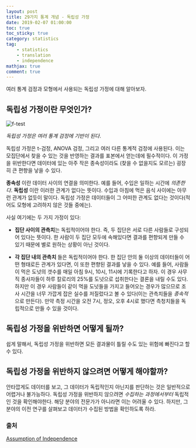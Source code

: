 ```yaml
---
layout: post
title: 29가지 통계 개념 - 독립성 가정
date: 2019-02-07 01:00:00
toc: true
toc_sticky: true
category: statistics
tag:
    - statistics
    - translation
    - independence
mathjax: true
comment: true
---
```


여러 통계 검정과 모형에서 사용되는 독립성 가정에 대해 알아보자.

## 독립성 가정이란 무엇인가?

![f-test](https://www.statisticshowto.datasciencecentral.com/wp-content/uploads/2012/11/f-test.jpg)

*독립성 가정은 여러 통계 검정에 기반이 된다*.

독립성 가정은 t-검정, ANOVA 검정, 그리고 여러 다른 통계적 검정에 사용된다.
이는 모집단에서 찾을 수 있는 것을 반영하는 결과를 표본에서 얻는데에 필수적이다.
이 가정을 위반한다면 데이터에 있는 아주 작은 종속성이라도 (찾을 수 없을지도 모르는) 굉장히 큰 편향을 낳을 수 있다.

**종속성** 이란 데이터 사이의 연결을 의미한다.
예를 들어, 수입은 일하는 시간에 *의존한다*.
**독립성** 이란 이러한 관계가 없다는 뜻이다.
수입과 아침에 먹은 음식 사이에는 아무런 관계가 없듯이 말이다.
독립성 가정은 데이터들이 그 어떠한 관계도 없다는 것이다(적어도 모형에 고려하지 않은 것들 중에는).

사실 여기에는 두 가지 가정이 있다:

* **집단 사이의 관측치**는 독립적이어야 한다. 즉, 두 집단은 서로 다른 사람들로 구성되어 있다는 뜻이다.
한 사람이 두 집단 모두에 속해있다면 결과를 편향되게 만들 수 있기 때문에 별로 원하는 상황이 아닌 것이다.

* **각 집단 내의 관측치** 들은 독립적이어야 한다.
한 집단 안의 둘 이상의 데이터들이 어떤 형태로든 관계가 있다면, 이 또한 편향된 결과를 낳을 수 있다.
예를 들어, 사람들이 먹은 도넛의 갯수를 매일 아침 9시, 10시, 11시에 기록한다고 하자.
이 경우 사무직 종사자들이 하루 칼로리의 25%를 도넛으로 섭취한다는 결론을 내릴 수도 있다.
하지만 이 경우 사람들이 같이 먹을 도넛들을 가지고 들어오는 경우가 많으므로
조사 시간을 너무 가깝게 잡은 실수를 저질렀다고 볼 수 있다(이는 관측치들을 *종속적*으로 만든다).
만약 측정 시간을 오전 7시, 정오, 오후 4시로 했다면 측청치들을 독립적으로 만들 수 있을 것이다.

## 독립성 가정을 위반하면 어떻게 될까?

쉽게 말해서, 독립성 가정을 위반하면 모든 결과물이 틀릴 수도 있는 위험에 빠진다고 할 수 있다.

## 독립성 가정을 위반하지 않으려면 어떻게 해야할까?

안타깝게도 데이터를 보고, 그 데이터가 독립적인지 아닌지를 판단하는 것은
일반적으로 어렵거나 불가능하다.
독립성 가정을 위반하지 않으려면 *수집하는 과정에서부터* 독립적인 것을 확인해야한다.
해당 분야의 전문가가 아니라면 이는 어려울 수 있다.
하지만, 그 분야의 이전 연구를 살펴보고 데이터가 수집된 방법을 확인하도록 하라.

### 출처

[Assumption of Independence](https://www.statisticshowto.datasciencecentral.com/assumption-of-independence/)
